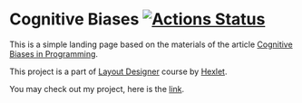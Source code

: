 # Cognitive Biases [![Actions Status](https://github.com/oiv84/layout-designer-project-lvl1/workflows/hexlet-check/badge.svg)](https://github.com/oiv84/layout-designer-project-lvl1/actions)
This is a simple landing page based on the materials of the article [Cognitive Biases in Programming](https://medium.com/hackernoon/cognitive-biases-in-programming-5e937707c27b).

This project is a part of [Layout Designer](https://ru.hexlet.io/professions/layout-designer?ref=357018) course by [Hexlet](https://ru.hexlet.io/?ref=357018).

You may check out my project, here is the [link](http://oiv84-cognitive-biases.surge.sh).